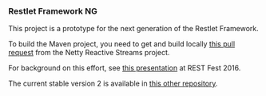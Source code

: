 ### Restlet Framework NG

This project is a prototype for the next generation of the Restlet Framework.

To build the Maven project, you need to get and build locally [this pull request](https://github.com/playframework/netty-reactive-streams/pull/17) from the Netty Reactive Streams project.

For background on this effort, see [this presentation](http://www.slideshare.net/jlouvel/restlet-framework-ng) at REST Fest 2016.

The current stable version 2 is available in [this other repository](https://github.com/restlet/restlet-framework-java).
